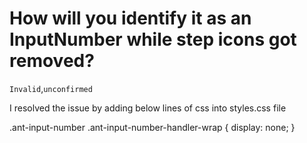 # How will you identify it as an InputNumber while step icons got removed?

`Invalid`,`unconfirmed`

I resolved the issue by adding below lines of css into styles.css file

.ant-input-number .ant-input-number-handler-wrap {
display: none;
}
